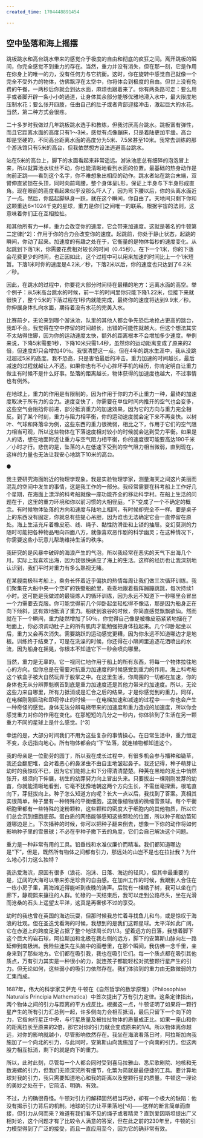 ```yaml
---
created_time: 1704448891454

---
```

## 空中坠落和海上摇摆

跳板跳水和高台跳水带来的感觉介于极度的自由和彻底的疯狂之间。离开跳板的瞬间，你完全感觉不到重力的存在。当然，重力并没有消失，但在那一刻，它是作用在你身上的唯一的力，没有任何力与它抗衡。这时，你在旋转中感觉自己就像一个完全不受外力的物体，仿佛飘浮在太空中，你将体会到极度的自由。但世上没有免费的午餐，一两秒后你就会到达水面，麻烦也跟着来了。你有两条路可走：要么用手或者脚开辟一条小小的通道，让身体其余部分能够优雅地滑入水中，最大限度地压制水花；要么张开四肢，任由自己的肚子或者背部迎接冲击，激起巨大的水花。当然，第二种方式会很疼。

二十多岁时我做过几年跳板跳水选手和教练，但我讨厌高台跳水。跳板富有弹性，而且它距离水面的高度只有1～3米，感觉有点像蹦床，只是着陆更加平缓。高台却是坚硬的，不同高台距离水面的高度分为5米、7.5米甚至10米。我常去训练的那个游泳馆只有5米的高台，但我依然想方设法逃避高台跳水。

站在5米的高台上，脚下的水面看起来非常遥远。游泳池底总有细碎的泡泡冒上来，所以就算池水纹丝不动，你也能清晰地看到水面的位置。最基础的热身动作是向前正跳——看到这个名字，你不难想象出相应的动作。跳水者站在跳台末端，双臂伸直紧锁在头顶，同时向前弯腰，整个身体呈L形，保证上半身与下半身形成直角。现在眼前的高度看起来似乎没那么吓人了，因为弯下腰以后，你的头离水面近了一点。然后，你踮起脚纵身一跃，就在这个瞬间，你自由了。天地间只剩下你和这颗重达6×1024千克的星球，重力是你们之间唯一的联系。根据宇宙的法则，这意味着你们正在互相拉扯。

和其他所有力一样，重力会改变你的速度，它会带来加速度。这就是著名的牛顿第二定律[^2]：作用于你的合力会改变你的速度。起跳前，你处于静止状态，起跳的瞬间，你动了起来。加速度的有趣之处在于，它衡量的是物体每秒的速度变化。从起跳到下落1米，你需要花费相对较长的时间（0.45秒）。在下一个1米，你的下落会花费更少的时间，也正因如此，这个过程中可以用来加速的时间比上一个1米短暂。下落1米时你的速度是4.2米／秒，下落2米以后，你的速度也只达到了6.2米／秒。

因此，在跳水的过程中，你要花大部分时间待在最糟的地方：远离水面的高空。举个例子：从5米高台跳水的时候，前一半的时间里你只能下降1.22米，但接下来就很快了，整个5米的下落过程在1秒内就能完成，最终你的速度将达到9.9米／秒。你伸展身体扎向水面，期待着没有水花的完美入水。

比赛前夕，无论来到哪个游泳池，队里的其他人都会争先恐后地抢占更高的跳台，我却不会。我觉得在空中停留的时间越长，出错的可能性就越大。但这个想法其实不太站得住脚，因为你的运动速度太快，额外的距离根本不会增加多少速度。举例来说，下降5米需要1秒，下降10米只需1.4秒，虽然你的运动距离变成了原来的2倍，但速度却只会增加40％。我很清楚这一点。但在4年的跳水生涯中，我从没跳过超过5米的高度。我不恐高，只是害怕最后的冲击。重力加速的时间越长，最后减速的过程就越让人不适。如果你也有不小心摔坏手机的经历，你肯定明白让重力做主有时候不是什么好事。坠落的距离越长，物体获得的加速度也越大，不过事情也有例外。

在地球上，重力的作用是有限制的。因为作用于你的力不止重力一种，最终的加速度取决于所有力的合力。速度变快了，你需要在单位时间内推开的空气也会变多，这些空气会阻挡你前进，部分抵消重力的加速效果，因为它的方向与重力完全相反。到了某个时刻，重力与阻力相平衡，你的运动速度就会定下来不再变快。以树叶、气球和降落伞为例，这些东西的重力很微弱，相比之下，作用于它们的空气阻力相当可观，所以这些物体在下落速度相对较小的时候就会达到受力平衡。如果是人的话，想在地面附近让重力与空气阻力相平衡，你的速度很可能要高达190千米／小时才行。悲伤的是，坠落的人在低速下受到的空气阻力相当微弱，直到现在，这样的力量也无法让我安心地跳下10米的高台。

●

我主要研究海面附近的物理学现象。我是实验物理学家，测量海天之间这片美丽而混乱的空间中发生的事情，这是我工作的一部分。我经常需要在科考船上工作好几个星期，在海面上漂浮的科考船就像一座功能齐全的移动科学村。在船上生活的问题在于，这里的重力环境和你以前习惯的大相径庭。“下”变成了一个不确定的概念。有时候物体坠落的方向和速度与陆地上相同，有时候却完全不一样。要是桌子上的东西没有固定，你就总有些提心吊胆，因为谁也无法确定它会一直停留在原处。海上生活充斥着橡皮筋、线、绳子、黏性防滑垫和上锁的抽屉。变幻莫测的力随时可能把各种物品甩向四面八方，就像喜欢恶作剧的科学幽灵；在这种情况下，你需要这些小玩意儿帮助维持生活的秩序。

我研究的是风暴中破碎的海浪产生的气泡，所以我经常在恶劣的天气下出海几个月。实际上我喜欢出海，因为我很快适应了海上的生活。这样的经历也让我深刻地认识到，我们平时对重力有多么熟视无睹。

在某艘南极科考船上，乘务长怀着近乎偏执的热情每周让我们做三次循环训练。我们聚集在大船中央一个空旷的铁壁船舱里，乖乖地跟着指挥蹦蹦跳跳，每次持续1小时。这可能是我做过的最锻炼人的循环训练，因为永远不知道下一秒哪里会冒出一个力需要去克服。你可能觉得前几个仰卧起坐轻松得不像话，那是因为船身正在向下倾斜，这有效地抵消了重力。船驶到浪谷的时候，你简直感觉飘飘欲仙。然而就在下一个瞬间，重力陡然增加了50％，你觉得自己像是被橡皮筋紧紧地捆在了地面上，你必须调动肚子上的所有肌肉才能勉强把身体拉起来。几个仰卧起坐以后，重力又会再次消失。需要跳跃的运动感觉更糟，因为你永远不知道哪边才是地板。训练终于结束了，可是在洗澡的时候，你还得在小隔间里追逐花洒喷出的水流，因为船身在摇晃，你根本不知道它下一秒会喷向哪里。

当然，重力是无辜的。它一视同仁地作用于船上的所有东西，将每一个物体拉往地心的方向。但你总是在需要对抗重力加速度的时候感受到重力的作用。海上科考船这个铁盒子被大自然玩弄于股掌之中。在这里生活，你周围的一切都在加速，你的身体也无从分辨罪魁祸首到底是重力加速度还是其他力带来的加速度。所以，无论这些力来自哪里，所有力抵消或是汇合之后的结果，才是你感觉到的重力。同样，在电梯刚刚启动和即将停止的时候——在电梯加速和减速的过程中——你也会产生一种奇怪的感觉。身体无法分辨电梯带来的加速度和重力造成的加速度，所以你会感觉重力对你的作用在变化。在那短短的几分之一秒内，你体验到了生活在另一颗重力不同的星球上是什么感觉。[^3]

幸运的是，大部分时间我们不用为这些复杂的事情操心。在日常生活中，重力恒定不变，永远指向地心。所有物体都会向“下”坠落，就连植物都知道这个。

我的母亲是一位勤劳的园丁，所以我在成长过程中，有很多机会参与播种和锄草，我还会翻肥堆，会对着恶心的鼻涕虫不由自主地皱起鼻子。我还记得，种子萌芽让幼时的我惊叹不已，因为它们能把上和下分得清清楚楚。种荚在黑暗的泥土中悄然张开，根须向下伸展，初生的幼芽努力向上冒出头来。只要拔出一棵刚刚发芽的幼苗，你就能清晰地看到，它毫不犹豫地朝这两个方向生长，不需丝毫探索。根笔直向下，芽挺拔向上。种子怎么知道方向呢？长大一点以后，我找到了答案。真相其实很简单，种子里有一种特殊的平衡细胞，这就像植物版的微缩雪景球。每个平衡细胞里都有一些特殊的淀粉颗粒，这些颗粒的密度大于细胞内的其他物质，所以它们总会沉到细胞底部。蛋白质的网络能够感知这些颗粒的位置，所以种子和幼苗知道哪边是上。下次播种的时候，你可以把种子翻来倒去，想象一下你的动作将如何影响种子里的雪景球；不必在乎种子撒下去的角度，它们会自己解决这个问题。

重力是一种非常有用的工具。铅垂线和水准仪廉价而精准。我们都知道哪边是“下”，但是，既然所有物体之间都有引力，那远处的山岂不是也在拉扯我？为什么地心引力这么独特？

我热爱海滨，原因有很多（浪花、泡沫、日落、海边的轻风），但其中最重要的是，辽阔的大海可以带来弥足珍贵的自由感。在加州工作的时候，我跟别人合住在一栋小房子里，离海滩近得能听到夜晚的涛声。后院有一棵橘子树，我可以坐在门廊下，静观熙来攘往的人群。忙碌的一天结束后，我可以走到公路尽头，坐在光滑而沧桑的石头上遥望太平洋，这真是再奢侈不过的享受。

幼时的我也曾在英国的海边玩耍，但那时候我总忙着寻找鱼儿和鸟，或是惊叹于海浪的壮观。但在圣迭戈看海的时候，我想到的是我们这颗星球。太平洋如此广阔，它在赤道上的跨度足足占据了整个地球周长的1/3。望着远方的日落，我想着脚下这个巨大的岩石球，阿拉斯加和北极在我右侧的远方，脚下的安第斯山脉向左一路延伸到南极洲。我险些迷失在头脑中的画卷里，在那个瞬间，我仿佛一念千里，亲身来到了那些地方。它们都在吸引我，我也在吸引它们。每一个质点都在吸引其他质点，万有引力其实是一种很小的力，就连孩子都能轻松对抗整颗行星产生的引力。但无论如何，这些弱小的吸引力依然存在。我们体验到的重力由无数微弱的力汇集而成。

1687年，伟大的科学家艾萨克·牛顿在《自然哲学的数学原理》（Philosophiae Naturalis Principia Mathematica）中首次提出了万有引力定律。这条定律指出，两个物体之间的引力与距离的平方成反比。根据这一点，牛顿证明了如果将一颗行星产生的所有引力汇总到一起，许多侧向力会相互抵消，最后只留下一个向下的力，它指向行星正中央，与行星质量及被拉扯物体的质量成正比。如果一座山和你的距离拉长至原来的2倍，那它对你的引力就会变成原来的1/4。所以物体离你越远，对你的影响就越小，尽管影响依然存在。我坐在海滨看落日时，阿拉斯加向我施加了一个向北的引力，与此同时，安第斯山向我施加了一个向南的引力。但这两股力相互抵消，剩下的就是向下的重力。

所以，此时此刻，尽管每一个人都会同时受到喜马拉雅山、悉尼歌剧院、地核和无数海螺的引力，但我们无须深究所有细节，化繁为简就是最便捷的工具。要计算地球对我的引力，我只需要知道地心和我的距离以及整颗行星的质量。牛顿这一理论的美妙之处在于，它简洁、明确、有效。

不过，力的确很奇怪。牛顿对引力的解释固然相当巧妙，却有一个极大的缺陷：他没有揭示引力背后的机制。地球的引力让苹果落地[^4]——这样的断言简单而直接，但引力从何而来？难道有我们看不见的绳子或者精灵？直到爱因斯坦提出广义相对论，这个问题才有了比较令人满意的答案，但在此之前的230年里，牛顿的引力模型得到了广泛的接受，而且一直应用至今，因为它的确非常有效。
